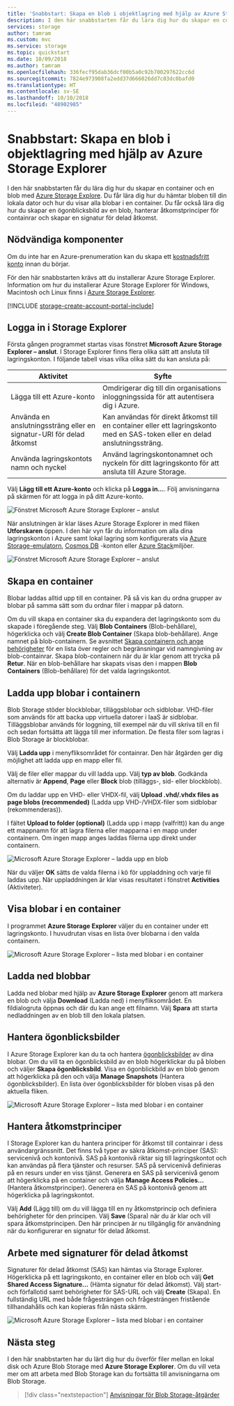 ```yaml
---
title: 'Snabbstart: Skapa en blob i objektlagring med hjälp av Azure Storage Explorer'
description: I den här snabbstarten får du lära dig hur du skapar en container och en blob med Azure Storage Explore. Du får lära dig hur du hämtar bloben till din lokala dator och hur du visar alla blobar i en container. Du får också lära dig hur du skapar en ögonblicksbild av en blob, hanterar åtkomstprinciper för containrar och skapar en signatur för delad åtkomst.
services: storage
author: tamram
ms.custom: mvc
ms.service: storage
ms.topic: quickstart
ms.date: 10/09/2018
ms.author: tamram
ms.openlocfilehash: 336fecf95dab36dcf00b5a0c92b700297622cc6d
ms.sourcegitcommit: 7824e973908fa2edd37d666026dd7c03dc0bafd0
ms.translationtype: HT
ms.contentlocale: sv-SE
ms.lasthandoff: 10/10/2018
ms.locfileid: "48902985"
---
```

# <a name="quickstart-use-azure-storage-explorer-to-create-a-blob-in-object-storage"></a>Snabbstart: Skapa en blob i objektlagring med hjälp av Azure Storage Explorer

I den här snabbstarten får du lära dig hur du skapar en container och en blob med [Azure Storage Explore](https://azure.microsoft.com/features/storage-explorer/). Du får lära dig hur du hämtar bloben till din lokala dator och hur du visar alla blobar i en container. Du får också lära dig hur du skapar en ögonblicksbild av en blob, hanterar åtkomstprinciper för containrar och skapar en signatur för delad åtkomst.

## <a name="prerequisites"></a>Nödvändiga komponenter

Om du inte har en Azure-prenumeration kan du skapa ett [kostnadsfritt konto](https://azure.microsoft.com/free/?WT.mc_id=A261C142F) innan du börjar.

För den här snabbstarten krävs att du installerar Azure Storage Explorer. Information om hur du installerar Azure Storage Explorer för Windows, Macintosh och Linux finns i [Azure Storage Explorer](https://azure.microsoft.com/features/storage-explorer/).

[!INCLUDE [storage-create-account-portal-include](../../../includes/storage-create-account-portal-include.md)]

## <a name="log-in-to-storage-explorer"></a>Logga in i Storage Explorer

Första gången programmet startas visas fönstret **Microsoft Azure Storage Explorer – anslut**. I Storage Explorer finns flera olika sätt att ansluta till lagringskonton. I följande tabell visas vilka olika sätt du kan ansluta på:

|Aktivitet|Syfte|
|---|---|
|Lägga till ett Azure-konto | Omdirigerar dig till din organisations inloggningssida för att autentisera dig i Azure. |
|Använda en anslutningssträng eller en signatur-URI för delad åtkomst | Kan användas för direkt åtkomst till en container eller ett lagringskonto med en SAS-token eller en delad anslutningssträng. |
|Använda lagringskontots namn och nyckel| Använd lagringskontonamnet och nyckeln för ditt lagringskonto för att ansluta till Azure Storage.|

Välj **Lägg till ett Azure-konto** och klicka på **Logga in...**. Följ anvisningarna på skärmen för att logga in på ditt Azure-konto.

![Fönstret Microsoft Azure Storage Explorer – anslut](media/storage-quickstart-blobs-storage-explorer/connect.png)

När anslutningen är klar läses Azure Storage Explorer in med fliken **Utforskaren** öppen. I den här vyn får du information om alla dina lagringskonton i Azure samt lokal lagring som konfigurerats via [Azure Storage-emulatorn](../common/storage-use-emulator.md?toc=%2fazure%2fstorage%2fblobs%2ftoc.json), [Cosmos DB](../../cosmos-db/storage-explorer.md?toc=%2fazure%2fstorage%2fblobs%2ftoc.json) -konton eller [Azure Stack](../../azure-stack/user/azure-stack-storage-connect-se.md?toc=%2fazure%2fstorage%2fblobs%2ftoc.json)miljöer.

![Fönstret Microsoft Azure Storage Explorer – anslut](media/storage-quickstart-blobs-storage-explorer/mainpage.png)

## <a name="create-a-container"></a>Skapa en container

Blobar laddas alltid upp till en container. På så vis kan du ordna grupper av blobar på samma sätt som du ordnar filer i mappar på datorn.

Om du vill skapa en container ska du expandera det lagringskonto som du skapade i föregående steg. Välj **Blob Containers** (Blob-behållare), högerklicka och välj **Create Blob Container** (Skapa blob-behållare). Ange namnet på blob-containern. Se avsnittet [Skapa containern och ange behörigheter](storage-quickstart-blobs-dotnet.md#create-the-container-and-set-permissions) för en lista över regler och begränsningar vid namngivning av blob-containrar. Skapa blob-containern när du är klar genom att trycka på **Retur**. När en blob-behållare har skapats visas den i mappen **Blob Containers** (Blob-behållare) för det valda lagringskontot.

## <a name="upload-blobs-to-the-container"></a>Ladda upp blobar i containern

Blob Storage stöder blockblobar, tilläggsblobar och sidblobar. VHD-filer som används för att backa upp virtuella datorer i IaaS är sidblobar. Tilläggsblobar används för loggning, till exempel när du vill skriva till en fil och sedan fortsätta att lägga till mer information. De flesta filer som lagras i Blob Storage är blockblobar.

Välj **Ladda upp** i menyfliksområdet för containrar. Den här åtgärden ger dig möjlighet att ladda upp en mapp eller fil.

Välj de filer eller mappar du vill ladda upp. Välj **typ av blob**. Godkända alternativ är **Append**, **Page** eller **Block** blob (tilläggs-, sid- eller blockblob).

Om du laddar upp en VHD- eller VHDX-fil, välj **Upload .vhd/.vhdx files as page blobs (recommended)** (Ladda upp VHD-/VHDX-filer som sidblobar (rekommenderas)).

I fältet **Upload to folder (optional)** (Ladda upp i mapp (valfritt)) kan du ange ett mappnamn för att lagra filerna eller mapparna i en mapp under containern. Om ingen mapp anges laddas filerna upp direkt under containern.

![Microsoft Azure Storage Explorer – ladda upp en blob](media/storage-quickstart-blobs-storage-explorer/uploadblob.png)

När du väljer **OK** sätts de valda filerna i kö för uppladdning och varje fil laddas upp. När uppladdningen är klar visas resultatet i fönstret **Activities** (Aktiviteter).

## <a name="view-blobs-in-a-container"></a>Visa blobar i en container

I programmet **Azure Storage Explorer** väljer du en container under ett lagringskonto. I huvudrutan visas en lista över blobarna i den valda containern.

![Microsoft Azure Storage Explorer – lista med blobar i en container](media/storage-quickstart-blobs-storage-explorer/listblobs.png)

## <a name="download-blobs"></a>Ladda ned blobbar

Ladda ned blobar med hjälp av **Azure Storage Explorer** genom att markera en blob och välja **Download** (Ladda ned) i menyfliksområdet. En fildialogruta öppnas och där du kan ange ett filnamn. Välj **Spara** att starta nedladdningen av en blob till den lokala platsen.

## <a name="manage-snapshots"></a>Hantera ögonblicksbilder

I Azure Storage Explorer kan du ta och hantera [ögonblicksbilder](storage-blob-snapshots.md) av dina blobar. Om du vill ta en ögonblicksbild av en blob högerklickar du på bloben och väljer **Skapa ögonblicksbild**. Visa en ögonblickbild av en blob genom att högerklicka på den och välja **Manage Snapshots** (Hantera ögonblicksbilder). En lista över ögonblicksbilder för bloben visas på den aktuella fliken.

![Microsoft Azure Storage Explorer – lista med blobar i en container](media/storage-quickstart-blobs-storage-explorer/snapshots.png)

## <a name="manage-access-policies"></a>Hantera åtkomstprinciper

I Storage Explorer kan du hantera principer för åtkomst till containrar i dess användargränssnitt. Det finns två typer av säkra åtkomst-principer (SAS): servicenivå och kontonivå. SAS på kontonivå riktar sig till lagringskontot och kan användas på flera tjänster och resurser. SAS på servicenivå definieras på en resurs under en viss tjänst. Generera en SAS på servicenivå genom att högerklicka på en container och välja **Manage Access Policies...** (Hantera åtkomstprinciper). Generera en SAS på kontonivå genom att högerklicka på lagringskontot.

Välj **Add** (Lägg till) om du vill lägga till en ny åtkomstprincip och definiera behörigheter för den principen. Välj **Save** (Spara) när du är klar och vill spara åtkomstprincipen. Den här principen är nu tillgänglig för användning när du konfigurerar en signatur för delad åtkomst.

## <a name="work-with-shared-access-signatures"></a>Arbete med signaturer för delad åtkomst

Signaturer för delad åtkomst (SAS) kan hämtas via Storage Explorer. Högerklicka på ett lagringskonto, en container eller en blob och välj **Get Shared Access Signature...** (Hämta signatur för delad åtkomst). Välj start- och förfallotid samt behörigheter för SAS-URL och välj **Create** (Skapa). En fullständig URL med både frågesträngen och frågesträngen fristående tillhandahålls och kan kopieras från nästa skärm.

![Microsoft Azure Storage Explorer – lista med blobar i en container](media/storage-quickstart-blobs-storage-explorer/sharedaccesssignature.png)

## <a name="next-steps"></a>Nästa steg

I den här snabbstarten har du lärt dig hur du överför filer mellan en lokal disk och Azure Blob Storage med **Azure Storage Explorer**. Om du vill veta mer om att arbeta med Blob Storage kan du fortsätta till anvisningarna om Blob Storage.

> [!div class="nextstepaction"]
> [Anvisningar för Blob Storage-åtgärder](storage-how-to-use-blobs-powershell.md)
